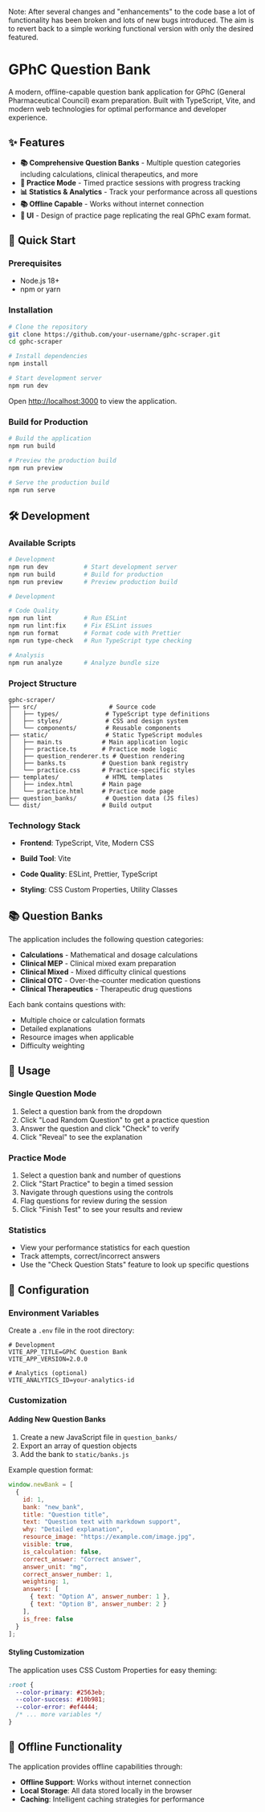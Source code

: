 Note: After several changes and "enhancements" to the code base a lot of functionality has been broken and lots of new bugs introduced. The aim is to revert back to a simple working functional version with only the desired featured.



# GPhC Question Bank

A modern, offline-capable question bank application for GPhC (General Pharmaceutical Council) exam preparation. Built with TypeScript, Vite, and modern web technologies for optimal performance and developer experience.

## ✨ Features

- **📚 Comprehensive Question Banks** - Multiple question categories including calculations, clinical therapeutics, and more
- **🎯 Practice Mode** - Timed practice sessions with progress tracking
- **📊 Statistics & Analytics** - Track your performance across all questions
- **📚 Offline Capable** - Works without internet connection
- **🎨 UI** - Design of practice page replicating the real GPhC exam format.



## 🚀 Quick Start

### Prerequisites

- Node.js 18+ 
- npm or yarn

### Installation

```bash
# Clone the repository
git clone https://github.com/your-username/gphc-scraper.git
cd gphc-scraper

# Install dependencies
npm install

# Start development server
npm run dev
```

Open [http://localhost:3000](http://localhost:3000) to view the application.

### Build for Production

```bash
# Build the application
npm run build

# Preview the production build
npm run preview

# Serve the production build
npm run serve
```

## 🛠️ Development

### Available Scripts

```bash
# Development
npm run dev          # Start development server
npm run build        # Build for production
npm run preview      # Preview production build

# Development

# Code Quality
npm run lint         # Run ESLint
npm run lint:fix     # Fix ESLint issues
npm run format       # Format code with Prettier
npm run type-check   # Run TypeScript type checking

# Analysis
npm run analyze      # Analyze bundle size
```

### Project Structure

```
gphc-scraper/
├── src/                    # Source code
│   ├── types/             # TypeScript type definitions
│   ├── styles/            # CSS and design system
│   └── components/        # Reusable components
├── static/                # Static TypeScript modules
│   ├── main.ts           # Main application logic
│   ├── practice.ts       # Practice mode logic
│   ├── question_renderer.ts # Question rendering
│   ├── banks.ts          # Question bank registry
│   └── practice.css      # Practice-specific styles
├── templates/             # HTML templates
│   ├── index.html        # Main page
│   └── practice.html     # Practice mode page
├── question_banks/        # Question data (JS files)
└── dist/                 # Build output
```

### Technology Stack

- **Frontend**: TypeScript, Vite, Modern CSS
- **Build Tool**: Vite
- **Code Quality**: ESLint, Prettier, TypeScript

- **Styling**: CSS Custom Properties, Utility Classes

## 📚 Question Banks

The application includes the following question categories:

- **Calculations** - Mathematical and dosage calculations
- **Clinical MEP** - Clinical mixed exam preparation
- **Clinical Mixed** - Mixed difficulty clinical questions
- **Clinical OTC** - Over-the-counter medication questions
- **Clinical Therapeutics** - Therapeutic drug questions

Each bank contains questions with:
- Multiple choice or calculation formats
- Detailed explanations
- Resource images when applicable
- Difficulty weighting

## 🎯 Usage

### Single Question Mode

1. Select a question bank from the dropdown
2. Click "Load Random Question" to get a practice question
3. Answer the question and click "Check" to verify
4. Click "Reveal" to see the explanation

### Practice Mode

1. Select a question bank and number of questions
2. Click "Start Practice" to begin a timed session
3. Navigate through questions using the controls
4. Flag questions for review during the session
5. Click "Finish Test" to see your results and review

### Statistics

- View your performance statistics for each question
- Track attempts, correct/incorrect answers
- Use the "Check Question Stats" feature to look up specific questions

## 🔧 Configuration

### Environment Variables

Create a `.env` file in the root directory:

```env
# Development
VITE_APP_TITLE=GPhC Question Bank
VITE_APP_VERSION=2.0.0

# Analytics (optional)
VITE_ANALYTICS_ID=your-analytics-id
```

### Customization

#### Adding New Question Banks

1. Create a new JavaScript file in `question_banks/`
2. Export an array of question objects
3. Add the bank to `static/banks.js`

Example question format:

```javascript
window.newBank = [
  {
    id: 1,
    bank: "new_bank",
    title: "Question title",
    text: "Question text with markdown support",
    why: "Detailed explanation",
    resource_image: "https://example.com/image.jpg",
    visible: true,
    is_calculation: false,
    correct_answer: "Correct answer",
    answer_unit: "mg",
    correct_answer_number: 1,
    weighting: 1,
    answers: [
      { text: "Option A", answer_number: 1 },
      { text: "Option B", answer_number: 2 }
    ],
    is_free: false
  }
];
```

#### Styling Customization

The application uses CSS Custom Properties for easy theming:

```css
:root {
  --color-primary: #2563eb;
  --color-success: #10b981;
  --color-error: #ef4444;
  /* ... more variables */
}
```

## 🔌 Offline Functionality

The application provides offline capabilities through:

- **Offline Support**: Works without internet connection
- **Local Storage**: All data stored locally in the browser
- **Caching**: Intelligent caching strategies for performance
